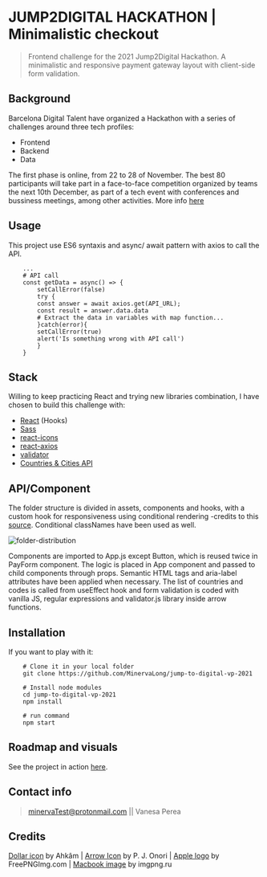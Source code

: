 # JUMP2DIGITAL HACKATHON | Minimalistic checkout

> Frontend challenge for the 2021 Jump2Digital Hackathon. A minimalistic and responsive payment gateway layout with client-side form validation.
## Background

Barcelona Digital Talent have organized a Hackathon with a series of challenges around three tech profiles:

* Frontend
* Backend
* Data

The first phase is online, from 22 to 28 of November. The best 80 participants will take part in a face-to-face competition organized by teams the next 10th December, as part of a tech event with conferences and bussiness meetings, among other activities. More info [here](https://barcelonadigitaltalent.com/jump2digital/)

## Usage

This project use ES6 syntaxis and async/ await pattern with axios to call the API.

```shell
    ...
    # API call
    const getData = async() => {
        setCallError(false)
        try {
        const answer = await axios.get(API_URL);
        const result = answer.data.data
        # Extract the data in variables with map function...
        }catch(error){
        setCallError(true)
        alert('Is something wrong with API call')
        }
    }   
```   

## Stack 

Willing to keep practicing React and trying new libraries combination, I have chosen to build this challenge with:

* [React](https://reactjs.org/) (Hooks)
* [Sass](https://sass-lang.com/)
* [react-icons](https://react-icons.github.io/react-icons/)
* [react-axios](https://www.npmjs.com/package/react-axios)
* [validator](https://github.com/validatorjs/validator.js)
* [Countries & Cities API](shorturl.at/iqM07)

## API/Component

The folder structure is divided in assets, components and hooks, with a custom hook for responsiveness using conditional rendering -credits to this [source](https://blog.logrocket.com/developing-responsive-layouts-with-react-hooks/). Conditional classNames have been used as well.

![folder-distribution](https://user-images.githubusercontent.com/54006453/143768852-0b88307f-b37b-4749-ae5c-4111d89d0388.png)

Components are imported to App.js except Button, which is reused twice in PayForm component. 
The logic is placed in App component and passed to child components through props. Semantic HTML tags and aria-label attributes have been applied when necessary.
The list of countries and codes is called from useEffect hook and form validation is coded with vanilla JS, regular expressions and validator.js library inside arrow functions.

## Installation

If you want to play with it:

```shell
    # Clone it in your local folder
    git clone https://github.com/MinervaLong/jump-to-digital-vp-2021

    # Install node modules
    cd jump-to-digital-vp-2021
    npm install
```

```shell
    # run command
    npm start
```
## Roadmap and visuals

See the project in action [here](https://minervalong.github.io/jump-to-digital-vp-2021/).

## Contact info

> minervaTest@protonmail.com || Vanesa Perea

## Credits

[Dollar icon](https://www.freeiconspng.com/img/3541) by Ahkâm | 
[Arrow Icon](https://www.iconspedia.com/icon/arrow-left-vector-icon-44399.html) by P. J. Onori | 
[Apple logo](https://www.freepngimg.com/icon/58796-logo-information-apple-icon-free-hd-image) by FreePNGImg.com |
[Macbook image](https://imgpng.ru/download/48852) by imgpng.ru
